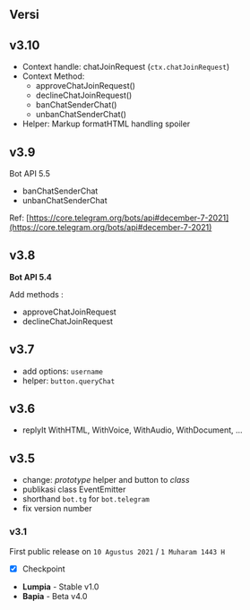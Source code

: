 ## Versi

## v3.10

- Context handle: chatJoinRequest (`ctx.chatJoinRequest`)
- Context Method: 
    - approveChatJoinRequest()
    - declineChatJoinRequest()
    - banChatSenderChat()
    - unbanChatSenderChat()
- Helper: Markup formatHTML handling spoiler    

## v3.9

Bot API 5.5

- banChatSenderChat
- unbanChatSenderChat

Ref: [https://core.telegram.org/bots/api#december-7-2021](https://core.telegram.org/bots/api#december-7-2021)

## v3.8

**Bot API 5.4**

Add methods :

- approveChatJoinRequest
- declineChatJoinRequest


## v3.7

- add options: `username`
- helper: `button.queryChat`

## v3.6

- replyIt WithHTML, WithVoice, WithAudio, WithDocument, ...

## v3.5

- change: _prototype_  helper and button to _class_
- publikasi class EventEmitter
- shorthand `bot.tg` for `bot.telegram`
- fix version number

### v3.1

First public release
on `10 Agustus 2021` / `1 Muharam 1443 H`

- [x] Checkpoint
- **Lumpia** - Stable v1.0
- **Bapia** - Beta v4.0

